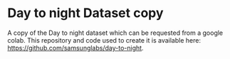 # Day to night Dataset copy
A copy of the Day to night dataset which can be requested from a google colab. This repository and code used to create it is available here: https://github.com/samsunglabs/day-to-night.
